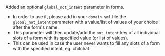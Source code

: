 Added an optional `global_not_intent` parameter in forms.

- In order to use it, please add in your `domain.yml` file the `global_not_intent` parameter with a value/list of values of your choice after the form's name.
- This parameter will then update/add the `not_intent` key of all individual slots of a form with its specified value (or list of values).
- This can be used in case the user never wants to fill any slots of a form with the specified intent, eg. chitchat. 